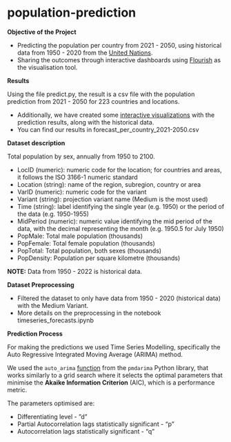 # population-prediction

**Objective of the Project**

- Predicting the population per country from 2021 - 2050, using historical data from 1950 - 2020 from the [United Nations](https://population.un.org/wpp/Download/Standard/CSV/).
- Sharing the outcomes through interactive dashboards using [Flourish](https://flourish.studio/) as the visualisation tool.

**Results**

Using the file predict.py, the result is a csv file with the population prediction from 2021 - 2050 for 223 countries and locations.

- Additionally, we have created some [interactive visualizations](https://www.notion.so/Population-Prediction-Interactive-Visualisationsfc394bbd153a49e198773528b8f75093) with the prediction results, along with the historical data.
- You can find our results in forecast_per_country_2021-2050.csv

**Dataset description**

Total population by sex, annually from 1950 to 2100.

- LocID (numeric): numeric code for the location; for countries and areas, it follows the ISO 3166-1 numeric standard
- Location (string): name of the region, subregion, country or area
- VarID (numeric): numeric code for the variant
- Variant (string): projection variant name (Medium is the most used)
- Time (string): label identifying the single year (e.g. 1950) or the period of the data (e.g. 1950-1955)
- MidPeriod (numeric): numeric value identifying the mid period of the data, with the decimal representing the month (e.g. 1950.5 for July 1950)
- PopMale: Total male population (thousands)
- PopFemale: Total female population (thousands)
- PopTotal: Total population, both sexes (thousands)
- PopDensity: Population per square kilometre (thousands)

**NOTE:** Data from 1950 - 2022 is historical data. 

**Dataset Preprocessing**

- Filtered the dataset to only have data from 1950 - 2020 (historical data) with the Medium Variant.
- More details on the preprocessing in the notebook timeseries_forecasts.ipynb

**Prediction Process**

For making the predictions we used Time Series Modelling, specifically the Auto Regressive Integrated Moving Average (ARIMA) method. 

We used the `auto_arima` [function](http://alkaline-ml.com/pmdarima/about.html#about) from the `pmdarima` Python library, that works similarly to a grid search where it selects the optimal parameters that minimise the **Akaike Information Criterion** (AIC), which is a performance metric.

The parameters optimised are:

- Differentiating level - ”d”
- Partial Autocorrelation lags statistically significant - “p”
- Autocorrelation lags statistically significant - “q”

